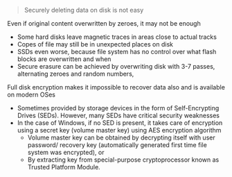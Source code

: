 > Securely deleting data on disk is not easy

Even if original content overwritten by zeroes, it may not be enough
- Some hard disks leave magnetic traces in areas close to actual tracks
- Copes of file may still be in unexpected places on disk
- SSDs even worse, because file system has no control over what flash blocks are overwritten and when
- Secure erasure can be achieved by overwriting disk with 3-7 passes, alternating zeroes and random numbers, 

Full disk encryption makes it impossible to recover data also and is available on modern OSes
- Sometimes provided by storage devices in the form of Self-Encrypting Drives (SEDs). However, many SEDs have critical security weaknesses
- In the case of Windows, if no SED is present, it takes care of encryption using a secret key (volume master key) using AES encryption algorithm
	- Volume master key can be obtained by decrypting itself with user password/ recovery key (automatically generated first time file system was encrypted), or
	- By extracting key from special-purpose cryptoprocessor known as Trusted Platform Module.